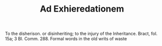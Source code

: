 ---
title: Ad Exhieredationem
letter: A
permalink: "/definitions/ad-exhieredationem.html"
body: To the disherison. or disinheriting; to the injury of the Inheritance. Bract,
  fol. 15a; 3 Bl. Comm. 288. Formal words in the old writs of waste
published_at: '2018-07-07'
layout: post
---